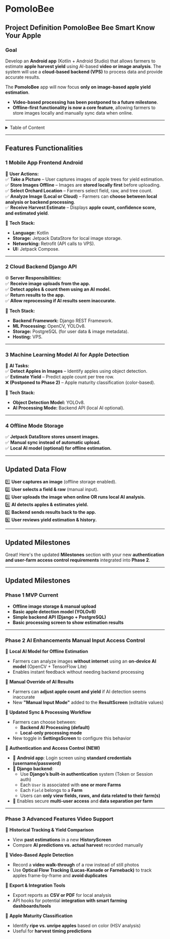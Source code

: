 # PomoloBee
 


## **Project Definition PomoloBee Bee Smart Know Your Apple**

### **Goal**
Develop an **Android app** (Kotlin + Android Studio) that allows farmers to estimate **apple harvest yield** using AI-based **video or image analysis**. The system will use a **cloud-based backend (VPS)** to process data and provide accurate results.  

The **PomoloBee** app will now focus **only on image-based apple yield estimation**.  
- **Video-based processing has been postponed to a future milestone**.  
- **Offline-first functionality is now a core feature**, allowing farmers to store images locally and manually sync data when online.  

---
<details>
<summary>Table of Content</summary>

<!-- TOC -->
- [PomoloBee](#pomolobee)
  - [**Project Definition PomoloBee Bee Smart Know Your Apple**](#project-definition-pomolobee-bee-smart-know-your-apple)
    - [**Goal**](#goal)
  - [**Features Functionalities**](#features-functionalities)
    - [**1 Mobile App Frontend Android**](#1-mobile-app-frontend-android)
    - [**2 Cloud Backend Django API**](#2-cloud-backend-django-api)
    - [**3 Machine Learning Model AI for Apple Detection**](#3-machine-learning-model-ai-for-apple-detection)
    - [**4 Offline Mode Storage**](#4-offline-mode-storage)
  - [**Updated Data Flow**](#updated-data-flow)
  - [**Updated Milestones**](#updated-milestones)
  - [**Updated Milestones**](#updated-milestones)
    - [**Phase 1 MVP Current**](#phase-1-mvp-current)
    - [**Phase 2 AI Enhancements Manual Input Access Control**](#phase-2-ai-enhancements-manual-input-access-control)
    - [**Phase 3 Advanced Features Video Support**](#phase-3-advanced-features-video-support)
<!-- TOC END -->
  
</details>
 

---

## **Features Functionalities**
### **1 Mobile App Frontend Android**
📱 **User Actions:**  
✅ **Take a Picture** – User captures images of apple trees for yield estimation.  
✅ **Store Images Offline** – Images are **stored locally first** before uploading.  
✅ **Select Orchard Location** – Farmers select field, raw, and tree count.  
✅ **Analyze Image (Local or Cloud)** – Farmers can **choose between local analysis or backend processing**.  
✅ **Receive Harvest Estimate** – Displays **apple count, confidence score, and estimated yield**.  

🔧 **Tech Stack:**  
- **Language:** Kotlin  
- **Storage:** Jetpack DataStore for local image storage.  
- **Networking:** Retrofit (API calls to VPS).  
- **UI:** Jetpack Compose.  

---
  
### **2 Cloud Backend Django API**
🌐 **Server Responsibilities:**  
✅ **Receive image uploads from the app.**  
✅ **Detect apples & count them using an AI model.**  
✅ **Return results to the app.**  
✅ **Allow reprocessing if AI results seem inaccurate.**  

🔧 **Tech Stack:**  
- **Backend Framework:** Django REST Framework.  
- **ML Processing:** OpenCV, YOLOv8.  
- **Storage:** PostgreSQL (for user data & image metadata).  
- **Hosting:** VPS.  

---
  
### **3 Machine Learning Model AI for Apple Detection**
🤖 **AI Tasks:**  
✅ **Detect Apples in Images** – Identify apples using object detection.  
✅ **Estimate Yield** – Predict apple count per tree row.  
❌ **(Postponed to Phase 2)** – Apple maturity classification (color-based).  

🔧 **Tech Stack:**  
- **Object Detection Model:** YOLOv8.  
- **AI Processing Mode:** Backend API (local AI optional).  

---
  
### **4 Offline Mode Storage**
✅ **Jetpack DataStore stores unsent images.**  
✅ **Manual sync instead of automatic upload.**  
✅ **Local AI model (optional) for offline estimation.**  

---
  
## **Updated Data Flow**
1️⃣ **User captures an image** (offline storage enabled).  
2️⃣ **User selects a field & raw** (manual input).  
3️⃣ **User uploads the image when online OR runs local AI analysis.**  
4️⃣ **AI detects apples & estimates yield.**  
5️⃣ **Backend sends results back to the app.**  
6️⃣ **User reviews yield estimation & history.**  

---
  
## **Updated Milestones**

Great! Here's the updated **Milestones** section with your new **authentication and user-farm access control requirements** integrated into **Phase 2**.

---

## **Updated Milestones**

### **Phase 1 MVP Current**
- **Offline image storage & manual upload**  
- **Basic apple detection model (YOLOv8)**  
- **Simple backend API (Django + PostgreSQL)**  
- **Basic processing screen to show estimation results**  

---

### **Phase 2 AI Enhancements Manual Input Access Control**

🔹 **Local AI Model for Offline Estimation**  
- Farmers can analyze images **without internet** using an **on-device AI model** (OpenCV + TensorFlow Lite)  
- Enables instant feedback without needing backend processing  

🔹 **Manual Override of AI Results**  
- Farmers can **adjust apple count and yield** if AI detection seems inaccurate  
- New **"Manual Input Mode"** added to the **ResultScreen** (editable values)

🔹 **Updated Sync & Processing Workflow**  
- Farmers can choose between:
  - **Backend AI Processing (default)**
  - **Local-only processing mode**  
- New toggle in **SettingsScreen** to configure this behavior  

🔹 **Authentication and Access Control (NEW)**  
- 📱 **Android app**: Login screen using **standard credentials (username/password)**  
- 🔐 **Django backend**:
  - Use **Django’s built-in authentication** system (Token or Session auth)
  - Each `User` is associated with **one or more Farms**
  - Each `Field` belongs to a **Farm**
  - Users can **only view fields, raws, and data related to their farm(s)**
- 🌱 Enables secure **multi-user access** and **data separation per farm**

---

### **Phase 3 Advanced Features Video Support**

🔹 **Historical Tracking & Yield Comparison**  
- View **past estimations** in a new **HistoryScreen**  
- Compare **AI predictions vs. actual harvest** recorded manually  

🔹 **Video-Based Apple Detection**  
- Record a **video walk-through** of a row instead of still photos  
- Use **Optical Flow Tracking (Lucas-Kanade or Farneback)** to track apples frame-by-frame and **avoid duplicates**

🔹 **Export & Integration Tools**  
- Export reports as **CSV or PDF** for local analysis  
- API hooks for potential **integration with smart farming dashboards/tools**  

🔹 **Apple Maturity Classification**  
- Identify **ripe vs. unripe apples** based on color (HSV analysis)  
- Useful for **harvest timing predictions**

 